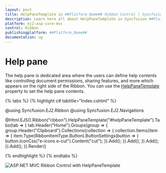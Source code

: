 ```yaml
---
layout: post
title: HelpPaneTemplate in ##Platform_Name## Ribbon Control | Syncfusion
description: Learn here all about HelpPaneTemplate in Syncfusion ##Platform_Name## Ribbon control of Syncfusion Essential JS 2 and more.
platform: ej2-asp-core-mvc
control: Ribbon
publishingplatform: ##Platform_Name##
documentation: ug
---
```


# Help pane

The help pane is dedicated area where the users can define help contents like controlling document permissions, sharing features, and more which appears on the right side of the Ribbon. You can use the [HelpPaneTemplate](https://help.syncfusion.com/cr/aspnetmvc-js2/syncfusion.ej2.ribbon.ribbon.html#Syncfusion_EJ2_Ribbon_Ribbon_HelpPaneTemplate) property to set the help pane contents.

{% tabs %}
{% highlight c# tabtitle="Index.cshtml" %}

@using Syncfusion.EJ2.Ribbon
@using Syncfusion.EJ2.Navigations

@Html.EJS().Ribbon("ribbon").HelpPaneTemplate("#helpPaneTemplate").Tabs(tab =>
{
    tab.Header("Home").Groups(group =>
    {
        group.Header("Clipboard").Collections(collection =>
        {
            collection.Items(item =>
            {
                item.Type(RibbonItemType.Button).ButtonSettings(button =>
                {
                    button.IconCss("e-icons e-cut").Content("cut");
                }).Add();
            }).Add();
        }).Add();
    }).Add();
}).Render()

<style>
    .action_btn {
        margin: 0px 3px;
        border: none;
        color: #ffffff;
        background-color: #0d6efd;
    }

    #undo, #redo{
        padding: 0px 3px ;
    }
</style>

<script type="text/x-jsrender" id="helpPaneTemplate">
    <button class="action_btn"> <label> <span id="undo" class="e-icons e-undo"> </span> Undo </label></button>
    <button class="action_btn"> <label> <span id="redo" class="e-icons e-redo"> </span> Redo </label></button>
</script>

{% endhighlight %}
{% endtabs %}

![ASP.NET MVC Ribbon Control with HelpPaneTemplate](./images/helpPaneTemplate.png)